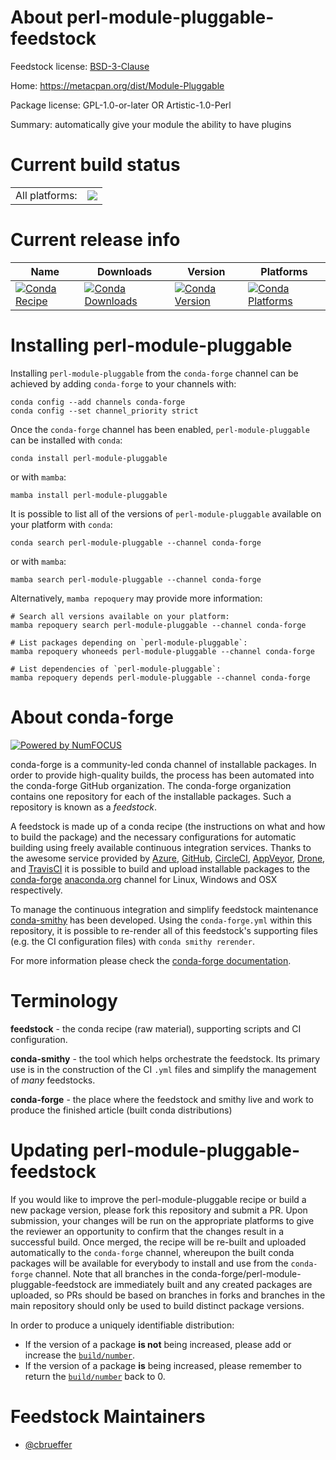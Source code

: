 About perl-module-pluggable-feedstock
=====================================

Feedstock license: [BSD-3-Clause](https://github.com/conda-forge/perl-module-pluggable-feedstock/blob/main/LICENSE.txt)

Home: https://metacpan.org/dist/Module-Pluggable

Package license: GPL-1.0-or-later OR Artistic-1.0-Perl

Summary: automatically give your module the ability to have plugins

Current build status
====================


<table><tr><td>All platforms:</td>
    <td>
      <a href="https://dev.azure.com/conda-forge/feedstock-builds/_build/latest?definitionId=17618&branchName=main">
        <img src="https://dev.azure.com/conda-forge/feedstock-builds/_apis/build/status/perl-module-pluggable-feedstock?branchName=main">
      </a>
    </td>
  </tr>
</table>

Current release info
====================

| Name | Downloads | Version | Platforms |
| --- | --- | --- | --- |
| [![Conda Recipe](https://img.shields.io/badge/recipe-perl--module--pluggable-green.svg)](https://anaconda.org/conda-forge/perl-module-pluggable) | [![Conda Downloads](https://img.shields.io/conda/dn/conda-forge/perl-module-pluggable.svg)](https://anaconda.org/conda-forge/perl-module-pluggable) | [![Conda Version](https://img.shields.io/conda/vn/conda-forge/perl-module-pluggable.svg)](https://anaconda.org/conda-forge/perl-module-pluggable) | [![Conda Platforms](https://img.shields.io/conda/pn/conda-forge/perl-module-pluggable.svg)](https://anaconda.org/conda-forge/perl-module-pluggable) |

Installing perl-module-pluggable
================================

Installing `perl-module-pluggable` from the `conda-forge` channel can be achieved by adding `conda-forge` to your channels with:

```
conda config --add channels conda-forge
conda config --set channel_priority strict
```

Once the `conda-forge` channel has been enabled, `perl-module-pluggable` can be installed with `conda`:

```
conda install perl-module-pluggable
```

or with `mamba`:

```
mamba install perl-module-pluggable
```

It is possible to list all of the versions of `perl-module-pluggable` available on your platform with `conda`:

```
conda search perl-module-pluggable --channel conda-forge
```

or with `mamba`:

```
mamba search perl-module-pluggable --channel conda-forge
```

Alternatively, `mamba repoquery` may provide more information:

```
# Search all versions available on your platform:
mamba repoquery search perl-module-pluggable --channel conda-forge

# List packages depending on `perl-module-pluggable`:
mamba repoquery whoneeds perl-module-pluggable --channel conda-forge

# List dependencies of `perl-module-pluggable`:
mamba repoquery depends perl-module-pluggable --channel conda-forge
```


About conda-forge
=================

[![Powered by
NumFOCUS](https://img.shields.io/badge/powered%20by-NumFOCUS-orange.svg?style=flat&colorA=E1523D&colorB=007D8A)](https://numfocus.org)

conda-forge is a community-led conda channel of installable packages.
In order to provide high-quality builds, the process has been automated into the
conda-forge GitHub organization. The conda-forge organization contains one repository
for each of the installable packages. Such a repository is known as a *feedstock*.

A feedstock is made up of a conda recipe (the instructions on what and how to build
the package) and the necessary configurations for automatic building using freely
available continuous integration services. Thanks to the awesome service provided by
[Azure](https://azure.microsoft.com/en-us/services/devops/), [GitHub](https://github.com/),
[CircleCI](https://circleci.com/), [AppVeyor](https://www.appveyor.com/),
[Drone](https://cloud.drone.io/welcome), and [TravisCI](https://travis-ci.com/)
it is possible to build and upload installable packages to the
[conda-forge](https://anaconda.org/conda-forge) [anaconda.org](https://anaconda.org/)
channel for Linux, Windows and OSX respectively.

To manage the continuous integration and simplify feedstock maintenance
[conda-smithy](https://github.com/conda-forge/conda-smithy) has been developed.
Using the ``conda-forge.yml`` within this repository, it is possible to re-render all of
this feedstock's supporting files (e.g. the CI configuration files) with ``conda smithy rerender``.

For more information please check the [conda-forge documentation](https://conda-forge.org/docs/).

Terminology
===========

**feedstock** - the conda recipe (raw material), supporting scripts and CI configuration.

**conda-smithy** - the tool which helps orchestrate the feedstock.
                   Its primary use is in the construction of the CI ``.yml`` files
                   and simplify the management of *many* feedstocks.

**conda-forge** - the place where the feedstock and smithy live and work to
                  produce the finished article (built conda distributions)


Updating perl-module-pluggable-feedstock
========================================

If you would like to improve the perl-module-pluggable recipe or build a new
package version, please fork this repository and submit a PR. Upon submission,
your changes will be run on the appropriate platforms to give the reviewer an
opportunity to confirm that the changes result in a successful build. Once
merged, the recipe will be re-built and uploaded automatically to the
`conda-forge` channel, whereupon the built conda packages will be available for
everybody to install and use from the `conda-forge` channel.
Note that all branches in the conda-forge/perl-module-pluggable-feedstock are
immediately built and any created packages are uploaded, so PRs should be based
on branches in forks and branches in the main repository should only be used to
build distinct package versions.

In order to produce a uniquely identifiable distribution:
 * If the version of a package **is not** being increased, please add or increase
   the [``build/number``](https://docs.conda.io/projects/conda-build/en/latest/resources/define-metadata.html#build-number-and-string).
 * If the version of a package **is** being increased, please remember to return
   the [``build/number``](https://docs.conda.io/projects/conda-build/en/latest/resources/define-metadata.html#build-number-and-string)
   back to 0.

Feedstock Maintainers
=====================

* [@cbrueffer](https://github.com/cbrueffer/)

